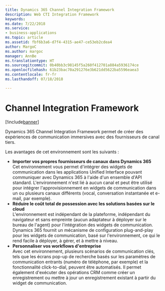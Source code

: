 ```yaml
---
title: Dynamics 365 Channel Integration Framework
description: Web CTI Integration Framework
keywords: 
ms.date: 7/22/2018
ms.service:
- business-applications
ms.topic: article
ms.assetid: fbf6b3a6-d7f4-4315-ae47-ce53eb2cdea4
author: MargoC
ms.author: margoc
manager: AnnBe
ms.translationtype: HT
ms.sourcegitcommit: 0b40bb3c98145f5a260f412701a884a5936174ce
ms.openlocfilehash: 61b23bac70a291276e3b621dd5622ba5596eaea3
ms.contentlocale: fr-fr
ms.lasthandoff: 07/18/2018

---
```


#  <a name="channel-integration-framework"></a>Channel Integration Framework

[!include[banner](../../../includes/banner.md)]

Dynamics 365 Channel Integration Framework permet de créer des expériences de communication immersives avec des fournisseurs de canal tiers.

Les avantages de cet environnement sont les suivants :
-   **Importer vos propres fournisseurs de canaux dans Dynamics 365** <br />
Cet environnement vous permet d'intégrer des widgets de communication dans les applications Unified Interface pouvant communiquer avec Dynamics 365 à l'aide d'un ensemble d'API standard. L'environnement n'est lié à aucun canal et peut être utilisé pour intégrer l'approvisionnement en widgets de communication dans un ou plusieurs canaux différents (vocal, conversation instantanée et e-mail, par exemple).
-   **Réduire le coût total de possession avec les solutions basées sur le cloud** <br />
L'environnement est indépendant de la plateforme, indépendant du navigateur et sans empreinte (aucun adaptateur à déployer sur le bureau de l'agent) pour l'intégration des widgets de communication. Dynamics 365 fournit un mécanisme de configuration plug-and-play pour les widgets de communication, basé sur l'environnement, ce qui le rend facile à déployer, à gérer, et à mettre à niveau. 
-   **Personnaliser vos workflows d'entreprise** <br />
Avec cet environnement, plusieurs scénarios de communication clés, tels que les écrans pop-up de recherche basés sur les paramètres de communication entrants (numéro de téléphone, par exemple) et la fonctionnalité click-to-dial, peuvent être automatisés. Il permet également d'exécuter des opérations CRM comme créer un enregistrement ou mettre à jour un enregistrement existant à partir du widget de communication. 





